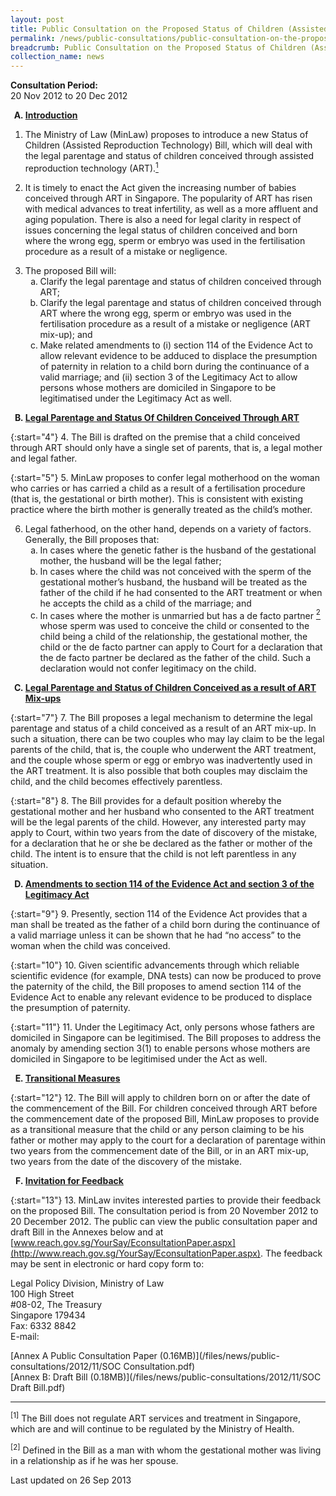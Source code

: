 ```yaml
---
layout: post
title: Public Consultation on the Proposed Status of Children (Assisted Reproduction Technology) Bill
permalink: /news/public-consultations/public-consultation-on-the-proposed-SOC-Bill
breadcrumb: Public Consultation on the Proposed Status of Children (Assisted Reproduction Technology) Bill
collection_name: news
---
```


**Consultation Period:**  
20 Nov 2012 to 20 Dec 2012

<ol style="list-style-type: upper-alpha; font-weight: bold;">
<li><u>Introduction</u></li>
</ol>


1. The Ministry of Law (MinLaw) proposes to introduce a new Status of Children (Assisted Reproduction Technology) Bill, which will deal with the legal parentage and status of children conceived through assisted reproduction technology (ART).<a href="#1"><sup>1</sup></a>


2. It is timely to enact the Act given the increasing number of babies conceived through ART in Singapore. The popularity of ART has risen with medical advances to treat infertility, as well as a more affluent and aging population. There is also a need for legal clarity in respect of issues concerning the legal status of children conceived and born where the wrong egg, sperm or embryo was used in the fertilisation procedure as a result of a mistake or negligence.

<ol start="3">
<li> The proposed Bill will:

<ol style="list-style-type: lower-alpha;">

<li>Clarify the legal parentage and status of children conceived through ART;</li>


<li>Clarify the legal parentage and status of children conceived through ART where the wrong egg, sperm or embryo was used in the fertilisation procedure as a result of a mistake or negligence (ART mix-up); and</li>


<li>Make related amendments to (i) section 114 of the Evidence Act to allow relevant evidence to be adduced to displace the presumption of paternity in relation to a child born during the continuance of a valid marriage; and (ii) section 3 of the Legitimacy Act to allow persons whose mothers are domiciled in Singapore to be legitimatised under the Legitimacy Act as well.</li>


</ol>

</li>

</ol>

<ol start="2" style="list-style-type: upper-alpha; font-weight: bold;">
<li><u>Legal Parentage and Status Of Children Conceived Through ART</u></li>
</ol>

{:start="4"}
4. The Bill is drafted on the premise that a child conceived through ART should only have a single set of parents, that is, a legal mother and legal father.

{:start="5"}
5. MinLaw proposes to confer legal motherhood on the woman who carries or has carried a child as a result of a fertilisation procedure (that is, the gestational or birth mother). This is consistent with existing practice where the birth mother is generally treated as the child’s mother.


<ol start="6">
<li> Legal fatherhood, on the other hand, depends on a variety of factors. Generally, the Bill proposes that:

<ol style="list-style-type: lower-alpha;">
<li>In cases where the genetic father is the husband of the gestational mother, the husband will be the legal father;</li>  


<li>In cases where the child was not conceived with the sperm of the gestational mother’s husband, the husband will be treated as the father of the child if he had consented to the ART treatment or when he accepts the child as a child of the marriage; and</li>


<li>In cases where the mother is unmarried but has a de facto partner <a href="#2"><sup>2</sup></a> whose sperm was used to conceive the child or consented to the child being a child of the relationship, the gestational mother, the child or the de facto partner can apply to Court for a declaration that the de facto partner be declared as the father of the child. Such a declaration would not confer legitimacy on the child.</li>

</ol>

</li>

</ol>

<ol start="3" style="list-style-type: upper-alpha; font-weight: bold;">
<li><u>Legal Parentage and Status of Children Conceived as a result of ART Mix-ups</u></li>
</ol>


{:start="7"}
7. The Bill proposes a legal mechanism to determine the legal parentage and status of a child conceived as a result of an ART mix-up. In such a situation, there can be two couples who may lay claim to be the legal parents of the child, that is, the couple who underwent the ART treatment, and the couple whose sperm or egg or embryo was inadvertently used in the ART treatment. It is also possible that both couples may disclaim the child, and the child becomes effectively parentless.

{:start="8"}
8. The Bill provides for a default position whereby the gestational mother and her husband who consented to the ART treatment will be the legal parents of the child. However, any interested party may apply to Court, within two years from the date of discovery of the mistake, for a declaration that he or she be declared as the father or mother of the child. The intent is to ensure that the child is not left parentless in any situation.


<ol start="4" style="list-style-type: upper-alpha; font-weight: bold;">
<li><u>Amendments to section 114 of the Evidence Act and section 3 of the Legitimacy Act</u></li>
</ol>

{:start="9"}
9. Presently, section 114 of the Evidence Act provides that a man shall be treated as the father of a child born during the continuance of a valid marriage unless it can be shown that he had “no access” to the woman when the child was conceived.

{:start="10"}
10. Given scientific advancements through which reliable scientific evidence (for example, DNA tests) can now be produced to prove the paternity of the child, the Bill proposes to amend section 114 of the Evidence Act to enable any relevant evidence to be produced to displace the presumption of paternity.

{:start="11"}
11. Under the Legitimacy Act, only persons whose fathers are domiciled in Singapore can be legitimised. The Bill proposes to address the anomaly by amending section 3(1) to enable persons whose mothers are domiciled in Singapore to be legitimised under the Act as well.


<ol start="5" style="list-style-type: upper-alpha; font-weight: bold;">
<li><u>Transitional Measures</u></li>
</ol>


{:start="12"}
12. The Bill will apply to children born on or after the date of the commencement of the Bill. For children conceived through ART before the commencement date of the proposed Bill, MinLaw proposes to provide as a transitional measure that the child or any person claiming to be his father or mother may apply to the court for a declaration of parentage within two years from the commencement date of the Bill, or in an ART mix-up, two years from the date of the discovery of the mistake.


<ol start="6" style="list-style-type: upper-alpha; font-weight: bold;">
<li><u>Invitation for Feedback</u></li>
</ol>

{:start="13"}
13. MinLaw invites interested parties to provide their feedback on the proposed Bill. The consultation period is from 20 November 2012 to 20 December 2012. The public can view the public consultation paper and draft Bill in the Annexes below and at [www.reach.gov.sg/YourSay/EconsultationPaper.aspx](http://www.reach.gov.sg/YourSay/EconsultationPaper.aspx). The feedback may be sent in electronic or hard copy form to:

<p class="address-centered">
Legal Policy Division, Ministry of Law<br> 
100 High Street<br>
#08-02, The Treasury<br>  
Singapore 179434<br>
Fax: 6332 8842<br>
E-mail: <MLAW_Consultation@mlaw.gov.sg>
</p>
[Annex A Public Consultation Paper (0.16MB)](/files/news/public-consultations/2012/11/SOC Consultation.pdf)<br>
[Annex B: Draft Bill (0.18MB)](/files/news/public-consultations/2012/11/SOC Draft Bill.pdf)

---


<p id="1"><sup>[1]</sup> The Bill does not regulate ART services and treatment in Singapore, which are and will continue to be regulated by the Ministry of Health.</p>
<p id="2"><sup>[2]</sup> Defined in the Bill as a man with whom the gestational mother was living in a relationship as if he was her spouse.</p>


<p class="right-side-updated">Last updated on 26 Sep 2013</p>

